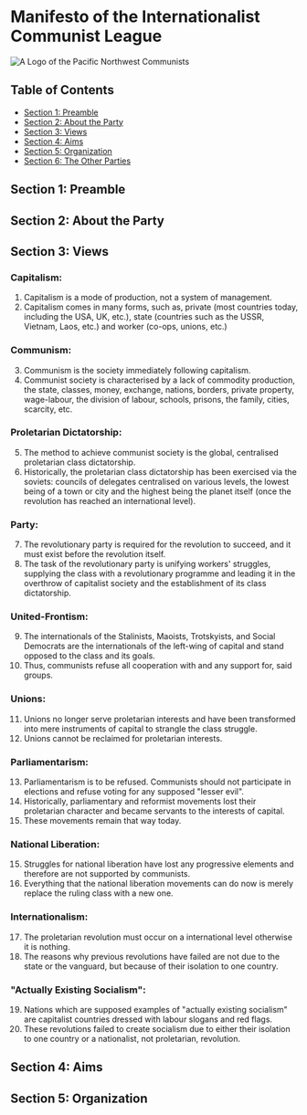# Manifesto of the Internationalist Communist League
![A Logo of the Pacific Northwest Communists](left-communist.png)

## Table of Contents

- [Section 1: Preamble](#section-1-preamble)
- [Section 2: About the Party](#section-2-about-the-party)
- [Section 3: Views](#section-3-views)
- [Section 4: Aims](#section-3-aims)
- [Section 5: Organization](#section-5-organization)
- [Section 6: The Other Parties](#section-6-the-other-parties)

## Section 1: Preamble

## Section 2: About the Party

## Section 3: Views

### Capitalism:

1. Capitalism is a mode of production, not a system of management.
2. Capitalism comes in many forms, such as, private (most countries today, including the USA, UK, etc.), state (countries such as the USSR, Vietnam, Laos, etc.) and worker (co-ops, unions, etc.)

### Communism:

3. Communism is the society immediately following capitalism.
4. Communist society is characterised by a lack of commodity production, the state, classes, money, exchange, nations, borders, private property, wage-labour, the division of labour, schools, prisons, the family, cities, scarcity, etc.

### Proletarian Dictatorship:

5. The method to achieve communist society is the global, centralised proletarian class dictatorship.
6. Historically, the proletarian class dictatorship has been exercised via the soviets: councils of delegates centralised on various levels, the lowest being of a town or city and the highest being the planet itself (once the revolution has reached an international level).

### Party:

7. The revolutionary party is required for the revolution to succeed, and it must exist before the revolution itself.
8. The task of the revolutionary party is unifying workers' struggles, supplying the class with a revolutionary programme and leading it in the overthrow of capitalist society and the establishment of its class dictatorship.

### United-Frontism:

9. The internationals of the Stalinists, Maoists, Trotskyists, and Social Democrats are the internationals of the left-wing of capital and stand opposed to the class and its goals.
10. Thus, communists refuse all cooperation with and any support for, said groups.

### Unions:

11. Unions no longer serve proletarian interests and have been transformed into mere instruments of capital to strangle the class struggle.
12. Unions cannot be reclaimed for proletarian interests.

### Parliamentarism:

13. Parliamentarism is to be refused. Communists should not participate in elections and refuse voting for any supposed "lesser evil".
14. Historically, parliamentary and reformist movements lost their proletarian character and became servants to the interests of capital.
15. These movements remain that way today.

### National Liberation:

15. Struggles for national liberation have lost any progressive elements and therefore are not supported by communists.
16. Everything that the national liberation movements can do now is merely replace the ruling class with a new one.

### Internationalism:

17. The proletarian revolution must occur on a international level otherwise it is nothing.
18. The reasons why previous revolutions have failed are not due to the state or the vanguard, but because of their isolation to one country.

### "Actually Existing Socialism":

19. Nations which are supposed examples of "actually existing socialism" are capitalist countries dressed with labour slogans and red flags.
20. These revolutions failed to create socialism due to either their isolation to one country or a nationalist, not proletarian, revolution.

## Section 4: Aims

## Section 5: Organization
